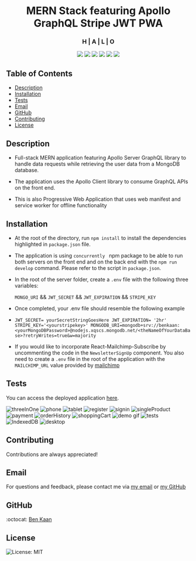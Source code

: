 <h1 align="center">MERN Stack featuring Apollo GraphQL Stripe JWT PWA</h1>
<h3 align="center">H | A | L | O</h3>
  
<p align="center">
    <img src ="https://img.shields.io/badge/-ApolloGraphQL-311C87?style=for-the-badge&logo=apollo-graphql">
    <img src="https://img.shields.io/badge/MongoDB-%234ea94b.svg?style=for-the-badge&logo=mongodb&logoColor=white" />
    <img src="https://img.shields.io/badge/express.js-%23404d59.svg?style=for-the-badge&logo=express&logoColor=%2361DAFB"  />
    <img src="https://img.shields.io/badge/react-%2320232a.svg?style=for-the-badge&logo=react&logoColor=%2361DAFB">
    <img src="https://img.shields.io/badge/node.js-6DA55F?style=for-the-badge&logo=node.js&logoColor=white"  />
    <img src="https://img.shields.io/badge/JWT-black?style=for-the-badge&logo=JSON%20web%20tokens" />
</p>

## Table of Contents

- [Description](#description)
- [Installation](#installation)
- [Tests](#tests)
- [Email](#email)
- [GitHub](#GitHub)
- [Contributing](#contributing)
- [License](#license)

## Description

- Full-stack MERN application featuring Apollo Server GraphQL library to handle data requests while retrieving the user data from a MongoDB database.

- The application uses the Apollo Client library to consume GraphQL APIs on the front end.

- This is also Progressive Web Application that uses web manifest and service worker for offline functionality

## Installation

- At the root of the directory, run `npm install` to install the dependencies highlighted in `package.json` file.

- The application is using `concurrently ` npm package to be able to run both servers on the front end and on the back end with the `npm run develop` command. Please refer to the script in `package.json`.

- In the root of the server folder, create a `.env` file with the following three variables:

  `MONGO_URI` && `JWT_SECRET` && `JWT_EXPIRATION` && `STRIPE_KEY`

- Once completed, your .env file should resemble the following example

- `JWT_SECRET= yourSecretStringGoesHere JWT_EXPIRATION= '2hr' STRIPE_KEY='<yourstripekey>' MONGODB_URI=mongodb+srv://benkaan:<yourMongoDBPassword>@nodejs.xqscs.mongodb.net/<theNameOfYourDataBase>?retryWrites=true&w=majority`

- If you would like to incorporate React-Mailchimp-Subscribe by uncommenting the code in the `NewsletterSignUp` component. You also need to create a `.env` file in the root of the application with the `MAILCHIMP_URL` value provided by [mailchimp](https://us20.admin.mailchimp.com/lists/dashboard/signup-forms/)

## Tests

You can access the deployed application [here](https://sleepy-ocean-28624.herokuapp.com).

![threeInOne](https://github.com/benkaan001/gym-joy/blob/main/assets/halo_threeInOne.png)
![phone](https://github.com/benkaan001/gym-joy/blob/main/assets/HALO_UI_Phone.png)
![tablet](https://github.com/benkaan001/gym-joy/blob/main/assets/HALO_UI_Tablet.png)
![register](https://github.com/benkaan001/gym-joy/blob/main/assets/halo_register.png)
![signin](https://github.com/benkaan001/gym-joy/blob/main/assets/halo_signin.png)
![singleProduct](https://github.com/benkaan001/gym-joy/blob/main/assets/halo_singleProduct.png)
![payment](https://github.com/benkaan001/gym-joy/blob/main/assets/halo_payment.png)
![orderHistory](https://github.com/benkaan001/gym-joy/blob/main/assets/halo_orderHistory.png)
![shoppingCart](https://github.com/benkaan001/gym-joy/blob/main/assets/halo_shoppingCart.png)
![demo gif](https://github.com/benkaan001/gym-joy/blob/main/assets/HALO-UI-desktop.gif)
![tests](https://github.com/benkaan001/gym-joy/blob/main/assets/Tests.png)
![IndexedDB](https://github.com/benkaan001/gym-joy/blob/main/assets/IndexedDB.png)
![desktop](https://github.com/benkaan001/gym-joy/blob/main/assets/HALO_UI_Desktop.png)

## Contributing

Contributions are always appreciated!

## Email

For questions and feedback, please contact me via [my email](mailto:benkaan001@gmail.com) or [my GitHub](https://www.github.com/benkaan001)

## GitHub

:octocat: [Ben Kaan](https://www.github.com/benkaan001)

## License

![License: MIT](https://img.shields.io/badge/License-MIT-yellow.svg)
